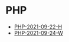 # PHP

- [PHP-2021-09-22-H](week38/PHP-2021-09-22-H.md)
- [PHP-2021-09-24-W](week38/PHP-2021-09-24-W.md)